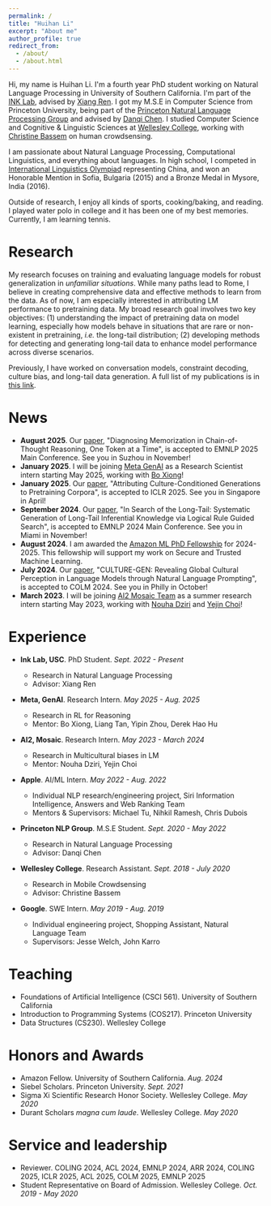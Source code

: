```yaml
---
permalink: /
title: "Huihan Li"
excerpt: "About me"
author_profile: true
redirect_from: 
  - /about/
  - /about.html
---
```


Hi, my name is Huihan Li. I'm a fourth year PhD student working on Natural Language Processing in University of Southern California. I'm part of the [INK Lab](https://inklab.usc.edu/), advised by [Xiang Ren](https://shanzhenren.github.io/). I got my M.S.E in Computer Science from Princeton University, being part of the [Princeton Natural Language Processing Group](https://princeton-nlp.github.io/) and advised by [Danqi Chen](https://www.cs.princeton.edu/~danqic/). I studied Computer Science and Cognitive & Linguistic Sciences at [Wellesley College](https://www.wellesley.edu/), working with [Christine Bassem](https://www.wellesley.edu/cs/faculty/bassem) on human crowdsensing.

I am passionate about Natural Language Processing, Computational Linguistics, and everything about languages. In high school, I competed in [International Linguistics Olympiad](https://ioling.org/) representing China, and won an Honorable Mention in Sofia, Bulgaria (2015) and a Bronze Medal in Mysore, India (2016).

Outside of research, I enjoy all kinds of sports, cooking/baking, and reading. I played water polo in college and it has been one of my best memories. Currently, I am learning tennis.

Research
======
My research focuses on training and evaluating language models for robust generalization in *unfamiliar situations*. While many paths lead to Rome, I believe in creating comprehensive data and effective methods to learn from the data. As of now, I am especially interested in attributing LM performance to pretraining data. My broad research goal involves two key objectives: (1) understanding the impact of pretraining data on model learning, especially how models behave in situations that are rare or non-existent in pretraining, *i.e.* the long-tail distribution; (2) developing methods for detecting and generating long-tail data to enhance model performance across diverse scenarios.

Previously, I have worked on conversation models, constraint decoding, culture bias, and long-tail data generation. A full list of my publications is in [this link](https://huihanlhh.github.io/publications/).

News
======
* **August 2025**. Our [paper](https://arxiv.org/abs/2508.02037), "Diagnosing Memorization in Chain-of-Thought Reasoning, One Token at a Time", is accepted to EMNLP 2025 Main Conference. See you in Suzhou in November!
* **January 2025**. I will be joining [Meta GenAI](https://ai.meta.com/research/) as a Research Scientist intern starting May 2025, working with [Bo Xiong](https://www.linkedin.com/in/bo-xiong-b2489225/)!
* **January 2025**. Our [paper](https://arxiv.org/abs/2412.20760), "Attributing Culture-Conditioned Generations to Pretraining Corpora", is accepted to ICLR 2025. See you in Singapore in April!
* **September 2024**. Our [paper](https://arxiv.org/abs/2311.07237), "In Search of the Long-Tail: Systematic Generation of Long-Tail Inferential Knowledge via Logical Rule Guided Search", is accepted to EMNLP 2024 Main Conference. See you in Miami in November!
* **August 2024**. I am awarded the [Amazon ML PhD Fellowship](https://trustedai.usc.edu/fellowships) for 2024-2025. This fellowship will support my work on Secure and Trusted Machine Learning.
* **July 2024**. Our [paper](https://arxiv.org/abs/2404.10199), "CULTURE-GEN: Revealing Global Cultural Perception in Language Models through Natural Language Prompting", is accepted to COLM 2024. See you in Philly in October!
* **March 2023**. I will be joining [AI2 Mosaic Team](https://mosaic.allenai.org/people) as a summer research intern starting May 2023, working with [Nouha Dziri](https://nouhadziri.github.io/) and [Yejin Choi](https://homes.cs.washington.edu/~yejin/)!

Experience
======
* **Ink Lab, USC**. PhD Student. *Sept. 2022 - Present*
  * Research in Natural Language Processing
  * Advisor: Xiang Ren

* **Meta, GenAI**. Research Intern. *May 2025 - Aug. 2025*
  * Research in RL for Reasoning
  * Mentor: Bo Xiong, Liang Tan, Yipin Zhou, Derek Hao Hu

* **AI2, Mosaic**. Research Intern. *May 2023 - March 2024*
  * Research in Multicultural biases in LM
  * Mentor: Nouha Dziri, Yejin Choi

* **Apple**. AI/ML Intern. *May 2022 - Aug. 2022*
  * Individual NLP research/engineering project, Siri Information Intelligence, Answers and Web Ranking Team
  * Mentors & Supervisors: Michael Tu, Nihkil Ramesh, Chris Dubois

* **Princeton NLP Group**. M.S.E Student. *Sept. 2020 - May 2022*
  * Research in Natural Language Processing
  * Advisor: Danqi Chen

* **Wellesley College**. Research Assistant. *Sept. 2018 - July 2020*
  * Research in Mobile Crowdsensing
  * Advisor: Christine Bassem

* **Google**. SWE Intern. *May 2019 - Aug. 2019*
  * Individual engineering project, Shopping Assistant, Natural Language Team
  * Supervisors: Jesse Welch, John Karro

Teaching
======
* Foundations of Artificial Intelligence (CSCI 561). University of Southern California
* Introduction to Programming Systems (COS217). Princeton University
* Data Structures (CS230). Wellesley College
  
Honors and Awards
======
* Amazon Fellow. University of Southern California. *Aug. 2024*
* Siebel Scholars. Princeton University. *Sept. 2021*
* Sigma Xi Scientific Research Honor Society. Wellesley College. *May 2020*
* Durant Scholars *magna cum laude*. Wellesley College. *May 2020*

Service and leadership
======
* Reviewer. COLING 2024, ACL 2024, EMNLP 2024, ARR 2024, COLING 2025, ICLR 2025, ACL 2025, COLM 2025, EMNLP 2025
* Student Representative on Board of Admission. Wellesley College. *Oct. 2019 - May 2020*
